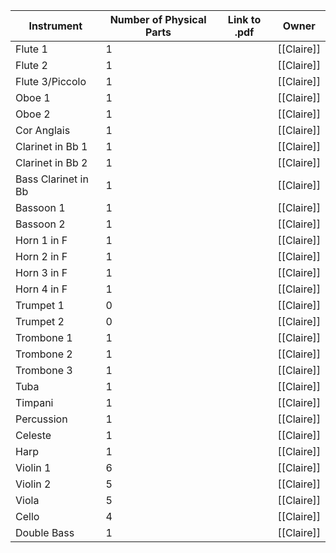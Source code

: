 | Instrument          | Number of Physical Parts | Link to .pdf | Owner      |
| ------------------- | ------------------------ | ------------ | ---------- |
| Flute 1             | 1                        |              | [[Claire]] |
| Flute 2             | 1                        |              | [[Claire]] |
| Flute 3/Piccolo     | 1                        |              | [[Claire]] |
| Oboe 1              | 1                        |              | [[Claire]] |
| Oboe 2              | 1                        |              | [[Claire]] |
| Cor Anglais         | 1                        |              | [[Claire]] |
| Clarinet in Bb 1    | 1                        |              | [[Claire]] |
| Clarinet in Bb 2    | 1                        |              | [[Claire]] |
| Bass Clarinet in Bb | 1                        |              | [[Claire]] |
| Bassoon 1           | 1                        |              | [[Claire]] |
| Bassoon 2           | 1                        |              | [[Claire]] |
| Horn 1 in F         | 1                        |              | [[Claire]] |
| Horn 2 in F         | 1                        |              | [[Claire]] |
| Horn 3 in F         | 1                        |              | [[Claire]] |
| Horn 4 in F         | 1                        |              | [[Claire]] |
| Trumpet 1           | 0                        |              | [[Claire]] |
| Trumpet 2           | 0                        |              | [[Claire]] |
| Trombone 1          | 1                        |              | [[Claire]] |
| Trombone 2          | 1                        |              | [[Claire]] |
| Trombone 3          | 1                        |              | [[Claire]] |
| Tuba                | 1                        |              | [[Claire]] |
| Timpani             | 1                        |              | [[Claire]] |
| Percussion          | 1                        |              | [[Claire]] |
| Celeste             | 1                        |              | [[Claire]] |
| Harp                | 1                        |              | [[Claire]] |
| Violin 1            | 6                        |              | [[Claire]] |
| Violin 2            | 5                        |              | [[Claire]] |
| Viola               | 5                        |              | [[Claire]] |
| Cello               | 4                        |              | [[Claire]] |
| Double Bass         | 1                        |              | [[Claire]] |
